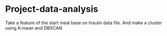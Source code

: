 # Project-data-analysis
Take a feature of the start meal base on Insulin data file. And make a cluster using K-mean and DBSCAN
